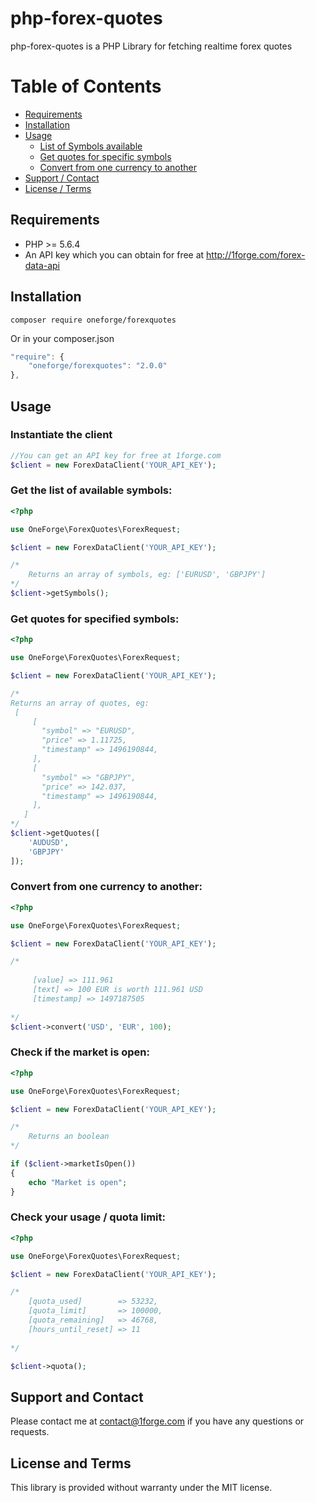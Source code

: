 # php-forex-quotes

php-forex-quotes is a PHP Library for fetching realtime forex quotes

# Table of Contents

- [Requirements](#requirements)
- [Installation](#installation)
- [Usage](#usage)
    - [List of Symbols available](#get-the-list-of-available-symbols)
    - [Get quotes for specific symbols](#get-quotes-for-specified-symbols)
    - [Convert from one currency to another](#convert-from-one-currency-to-another)
- [Support / Contact](#support-and-contact)
- [License / Terms](#license-and-terms)

## Requirements
* PHP >= 5.6.4
* An API key which you can obtain for free at http://1forge.com/forex-data-api

## Installation
```
composer require oneforge/forexquotes
```
Or in your composer.json
```javascript
"require": {
    "oneforge/forexquotes": "2.0.0"
},
```
## Usage

### Instantiate the client
```php
//You can get an API key for free at 1forge.com
$client = new ForexDataClient('YOUR_API_KEY');
```

### Get the list of available symbols:

```php
<?php

use OneForge\ForexQuotes\ForexRequest;

$client = new ForexDataClient('YOUR_API_KEY');

/*
    Returns an array of symbols, eg: ['EURUSD', 'GBPJPY']
*/
$client->getSymbols(); 
```
### Get quotes for specified symbols:
```php
<?php

use OneForge\ForexQuotes\ForexRequest;

$client = new ForexDataClient('YOUR_API_KEY');

/* 
Returns an array of quotes, eg: 
 [
     [
       "symbol" => "EURUSD",
       "price" => 1.11725,
       "timestamp" => 1496190844,
     ],
     [
       "symbol" => "GBPJPY",
       "price" => 142.037,
       "timestamp" => 1496190844,
     ],
   ]
*/   
$client->getQuotes([
    'AUDUSD',
    'GBPJPY'
]);
```




### Convert from one currency to another:
```php
<?php

use OneForge\ForexQuotes\ForexRequest;

$client = new ForexDataClient('YOUR_API_KEY');

/* 
 
     [value] => 111.961
     [text] => 100 EUR is worth 111.961 USD
     [timestamp] => 1497187505
 
*/   
$client->convert('USD', 'EUR', 100);
```



### Check if the market is open:
```php
<?php

use OneForge\ForexQuotes\ForexRequest;

$client = new ForexDataClient('YOUR_API_KEY');

/* 
    Returns an boolean
*/   

if ($client->marketIsOpen())
{
    echo "Market is open";    
}
```

### Check your usage / quota limit:
```php
<?php

use OneForge\ForexQuotes\ForexRequest;

$client = new ForexDataClient('YOUR_API_KEY');

/* 
    [quota_used]        => 53232,
    [quota_limit]       => 100000,
    [quota_remaining]   => 46768,
    [hours_until_reset] => 11
    
*/   

$client->quota();
```



## Support and Contact
Please contact me at contact@1forge.com if you have any questions or requests.

## License and Terms 
This library is provided without warranty under the MIT license.
